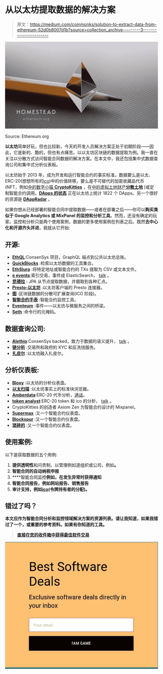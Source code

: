 # 从以太坊提取数据的解决方案

> 原文：<https://medium.com/coinmonks/solution-to-extract-data-from-ethereum-52d0b8007d1b?source=collection_archive---------3----------------------->

![](img/0abddad91d80f4db3326f14c671955bd.png)

Source: Ethereum.org

**以太坊**简单好玩，但也比较新。今天的开发人员解决方案正处于初期阶段——因此，它是新的、酷的，但也有点痛苦。以以太坊区块链的数据提取为例。我一直在关注以分散方式访问智能合同数据的解决方案。在本文中，我还包括集中式数据查询公司和集中式分析仪表板。

以太坊始于 2013 年，成为开发和运行智能合约的事实标准。数据要么是以太、ERC-20(想想所有的[ico](https://icodrops.com))中的价值转移，要么是不可替代的加密收藏品代币(NFT，例如[中的数字小猫 **CryptoKitties**](https://www.cryptokitties.co/) ，在[中的虚拟土地财产**分散土地**](https://decentraland.org/) )或定制智能合约调用。[**DApps 的状态**](https://www.stateofthedapps.com/rankings) 正在以太坊上统计 1822 个 DApps。另一个很好的资源是 [**DAppRadar**](https://dappradar.com/dapps) 。

如果你想从已经部署的智能合同中提取数据——或者在部署之后——你可以**购买类似于 Google Analytics 或 MixPanel 的监控和分析工具**。然而，还没有确定的玩家。监控和分析只是两个使用案例，数据的更多使用案例在列表之后。既然**去中心化和开源齐头并进**，我就从它开始:

## 开源:

*   [**EthQL**](https://github.com/ConsenSys/ethql):ConsenSys 项目，GraphQL 端点到公共以太坊总账。
*   [**QuickBlocks**](https://github.com/Great-Hill-Corporation/quickBlocks) :检索以太坊数据的工具集合。
*   [**EthSlurp**](http://ethslurp.com/) :将特定地址或智能合约的 TXs 提取为 CSV 或文本文件。
*   [**e events**](https://github.com/brainbot-com/ethevents):索引交易，事件成 ElasticSearch， [talk](https://www.youtube.com/watch?v=zoNlF4MfHVg) 。
*   [**昆德拉**](https://github.com/Impetus/Kundera) : JPA 从节点提取数据，并摄取到各种汇点。
*   [**Presto-以太坊**](https://github.com/xiaoyao1991/presto-ethereum) :以太坊客户端的 Presto 连接器。
*   [**图**](https://www.thegraph.com/) :区块链数据的分散可扩展查询(ICO 阶段)。
*   [**智能合约手表**](https://github.com/Neufund/smart-contract-watch) :智能合约监控工具。
*   [**Eventeum**](https://github.com/ConsenSys/eventeum) :事件——以太坊与微服务之间的桥梁。
*   [**Seth**](https://github.com/dapphub/dapptools/tree/master/src/seth) :命令行的元掩码。

## 数据查询公司:

*   [**Alethio**](https://aleth.io):ConsenSys backed，致力于数据的语义提升， [talk](https://www.youtube.com/watch?v=KzfEDNuNFi8&t=21s) 。
*   [**链分析**](https://www.chainalysis.com/) :交易所和政府的 KYC 和反洗钱服务。
*   [**扎皮尔**](https://zapier.com/apps/dagger-for-ethereum/integrations) :以太坊融入扎皮尔。

## 分析仪表板:

*   [**Bloxy**](https://bloxy.info/analytics) :以太坊的分析仪表盘。
*   [**以太扫描**](https://etherscan.io/) :以太坊事实上的标准块浏览器。
*   [**Amberdata**](https://amberdata.io/):ERC-20 代币分析，[通话](https://www.youtube.com/watch?v=IhugJ__ickM)。
*   [**token analyst**](https://www.tokenanalyst.io/):ERC-20 token 和 ico 的分析， [talk](https://www.youtube.com/watch?v=JopYHeEetC8) 。
*   CryptoKitties 的创造者 Axiom Zen 为智能合约设计的 Mixpanel。
*   [**Supermax**](https://supermax.cool/) :又一个智能合约仪表盘。
*   [**Blockspur**](https://blockspur.com/) :又一个智能合约仪表盘。
*   [**琐碎的**](https://trivial.co/) :又一个智能合约仪表盘。

## 使用案例:

以下是获取数据的五个用例:

1.  **提供透明性**和问责制，以管理例如道组织或公司，例如[](https://www.dacs.org.uk/)**。**
2.  ****智能合同的自动纳税申报****
3.  ****智能合同监控**例如，在发生异常时获得通知**
4.  ****智能合同报告**，例如网站报告、销售报告**
5.  ****审计支持**，例如[**ico**](https://www.investopedia.com/terms/i/initial-coin-offering-ico.asp)(令牌持有者的分配)。**

## **错过了吗？**

**本文应作为智能合同分析和监控领域解决方案的资源列表。请让我知道，如果我错过了一个，或重要的参考资料。如果有你知道的工具。**

> **[直接在您的收件箱中获得最佳软件交易](https://coincodecap.com/?utm_source=coinmonks)**

**[![](img/7c0b3dfdcbfea594cc0ae7d4f9bf6fcb.png)](https://coincodecap.com/?utm_source=coinmonks)**